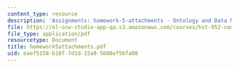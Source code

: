 ```yaml
---
content_type: resource
description: 'Assignments: homework-5-attachments - Ontology and Data Model'
file: https://ol-ocw-studio-app-qa.s3.amazonaws.com/courses/hst-952-computing-for-biomedical-scientists-fall-2002/eaef5158b18f7d1d15a95688ef56fa08_homework5attachments.pdf
file_type: application/pdf
resourcetype: Document
title: homework5attachments.pdf
uid: eaef5158-b18f-7d1d-15a9-5688ef56fa08
---
```

